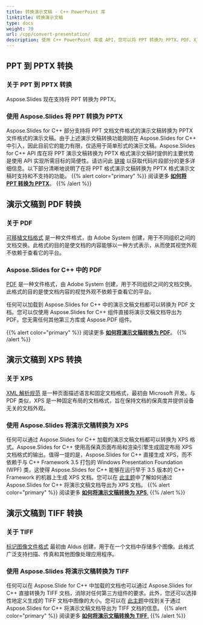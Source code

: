 ```yaml
---
title: 转换演示文稿 - C++ PowerPoint 库
linktitle: 转换演示文稿
type: docs
weight: 70
url: /cpp/convert-presentation/
description: 使用 C++ PowerPoint 库或 API，您可以将 PPT 转换为 PPTX、PDF、XPS 和 Tiff 格式。
---
```


## **PPT 到 PPTX 转换**
### **关于 PPT 到 PPTX 转换**
Aspose.Slides 现在支持将 PPT 转换为 PPTX。
### **使用 Aspose.Slides 将 PPT 转换为 PPTX**
Aspose.Slides for C++ 部分支持将 PPT 文档文件格式的演示文稿转换为 PPTX 文件格式的演示文稿。由于上述演示文稿转换功能刚刚在 Aspose.Slides for C++ 中引入，因此目前它的能力有限，仅适用于简单形式的演示文稿。Aspose.Slides for C++ API 库在将 PPT 演示文稿转换为 PPTX 格式演示文稿时提供的主要优势是使用 API 实现所需目标的简便性。请访问此 [链接](/slides/cpp/convert-presentation/) 以获取代码片段部分的更多详细信息。以下部分清晰地说明了在将 PPT 格式演示文稿转换为 PPTX 格式演示文稿时支持和不支持的功能。
{{% alert color="primary" %}} 
阅读更多 [**如何将 PPT 转换为 PPTX**](/slides/cpp/convert-ppt-to-pptx/)。
{{% /alert %}}
## **演示文稿到 PDF 转换**
### **关于 PDF**
[可移植文档格式](https://en.wikipedia.org/wiki/PDF) 是一种文件格式，由 Adobe System 创建，用于不同组织之间的文档交换。此格式的目的是使文档的内容能够以一种方式表示，从而使其视觉外观不依赖于查看它的平台。
### **Aspose.Slides for C++ 中的 PDF**
[PDF](https://docs.fileformat.com/pdf/) 是一种文件格式，由 Adobe System 创建，用于不同组织之间的文档交换。此格式的目的是使文档内容的视觉外观不依赖于查看它的平台。

任何可以加载到 Aspose.Slides for C++ 中的演示文稿文档都可以转换为 PDF 文档。您可以仅使用 Aspose.Slides for C++ 组件直接将演示文稿文档导出为 PDF。您无需任何其他第三方库或 Aspose.PDF 组件。

{{% alert color="primary" %}} 
阅读更多 [**如何将演示文稿转换为 PDF**](/slides/cpp/convert-powerpoint-ppt-and-pptx-to-pdf/)。
{{% /alert %}}

## **演示文稿到 XPS 转换**
### **关于 XPS**
[XML 解析规范](https://en.wikipedia.org/wiki/Open_XML_Paper_Specification) 是一种页面描述语言和固定文档格式，最初由 Microsoft 开发。与 PDF 类似，XPS 是一种固定布局的文档格式，旨在保持文档的保真度并提供设备无关的文档外观。
### **使用 Aspose.Slides 将演示文稿转换为 XPS**
任何可以通过 Aspose.Slides for C++ 加载的演示文稿文档都可以转换为 XPS 格式。Aspose.Slides for C++ 使用高保真页面布局和渲染引擎生成固定布局 XPS 文档格式的输出。值得一提的是，Aspose.Slides for C++ 直接生成 XPS，而不依赖于与 C++ Framework 3.5 打包的 Windows Presentation Foundation (WPF) 类，这使得 Aspose.Slides for C++ 能够在运行早于 3.5 版本的 C++ Framework 的机器上生成 XPS 文档。您可以在 [此主题](/slides/cpp/convert-powerpoint-ppt-and-pptx-to-microsoft-xps-document/)中了解如何通过 Aspose.Slides for C++ 将演示文稿文档导出为 XPS 文档。
{{% alert color="primary" %}} 
阅读更多 [**如何将演示文稿转换为 XPS**.](/slides/cpp/convert-powerpoint-to-xps/)
{{% /alert %}}
## **演示文稿到 TIFF 转换**
### **关于 TIFF**
[标记图像文件格式](https://en.wikipedia.org/wiki/TIFF) 最初由 Aldus 创建，用于在一个文档中存储多个图像。此格式广泛支持扫描、传真和其他图像处理应用程序。
### **使用 Aspose.Slides 将演示文稿转换为 TIFF**
任何可以在 Aspose.Slide for C++ 中加载的文档也可以通过 Aspose.Slides for C++ 直接转换为 TIFF 文档，消除对任何第三方组件的要求。此外，您还可以选择性地定义生成的 TIFF 文档中图像的大小。您可以在 [此主题](/slides/cpp/convert-powerpoint-ppt-and-pptx-to-tiff/)中找到关于通过 Aspose.Slides for C++ 将演示文稿文档导出为 TIFF 文档的信息。
{{% alert color="primary" %}} 
阅读更多 [**如何将演示文稿转换为 TIFF**.](/slides/cpp/convert-powerpoint-ppt-and-pptx-to-tiff/)
{{% /alert %}}